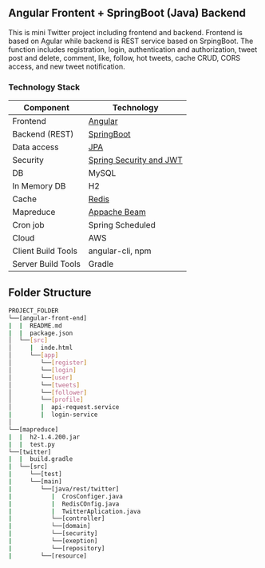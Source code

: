 ## Angular Frontent + SpringBoot (Java) Backend
This is mini Twitter project including frontend and backend. Frontend is based on Agular while backend is REST service based on SrpingBoot. The function includes registration, login, authentication and authorization, tweet post and delete, comment, like, follow, hot tweets, cache CRUD, CORS access, and new tweet notification. 

### Technology Stack
Component         | Technology
---               | ---
Frontend          | [Angular](https://angular.io/)
Backend (REST)    | [SpringBoot](https://projects.spring.io/spring-boot) 
Data access       | [JPA](https://spring.io/projects/spring-data-jpa)
Security          | [Spring Security and JWT](https://spring.io/projects/spring-securit)
DB                | MySQL
In Memory DB      | H2 
Cache             | [Redis](https://spring.io/projects/spring-data-redis)
Mapreduce         | [Appache Beam](https://beam.apache.org/)
Cron job          | Spring Scheduled
Cloud             | AWS
Client Build Tools| angular-cli, npm
Server Build Tools| Gradle

## Folder Structure
```bash
PROJECT_FOLDER
└──[angular-front-end] 
|  |  README.md
|  |  package.json 
│  └──[src]      
│     |  inde.html 
│     └──[app]
│        └──[register]
│        └──[login]
│        └──[user]
│        └──[tweets]
│        └──[follower]
│        └──[profile]
│        |  api-request.service
|        |  login-service
│
└──[mapreduce]
|  |  h2-1.4.200.jar
|  |  test.py
└──[twitter]
|  |  build.gradle
|  └──[src]
|     └──[test]
|     └──[main]
|        └──[java/rest/twitter]
|           |  CrosConfiger.java
|           |  RedisCOnfig.java
|           |  TwitterAplication.java
|           └──[controller] 
|           └──[domain] 
|           └──[security]
|           └──[exeption]
|           └──[repository]
|        └──[resource]
```
